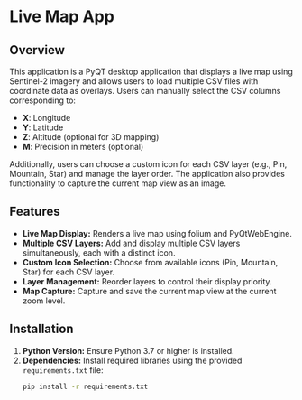 # Live Map App

## Overview
This application is a PyQT desktop application that displays a live map using Sentinel-2 imagery and allows users to load multiple CSV files with coordinate data as overlays. Users can manually select the CSV columns corresponding to:
- **X**: Longitude
- **Y**: Latitude
- **Z**: Altitude (optional for 3D mapping)
- **M**: Precision in meters (optional)

Additionally, users can choose a custom icon for each CSV layer (e.g., Pin, Mountain, Star) and manage the layer order. The application also provides functionality to capture the current map view as an image.

## Features
- **Live Map Display:** Renders a live map using folium and PyQtWebEngine.
- **Multiple CSV Layers:** Add and display multiple CSV layers simultaneously, each with a distinct icon.
- **Custom Icon Selection:** Choose from available icons (Pin, Mountain, Star) for each CSV layer.
- **Layer Management:** Reorder layers to control their display priority.
- **Map Capture:** Capture and save the current map view at the current zoom level.

## Installation
1. **Python Version:** Ensure Python 3.7 or higher is installed.
2. **Dependencies:** Install required libraries using the provided `requirements.txt` file:
   ```bash
   pip install -r requirements.txt
